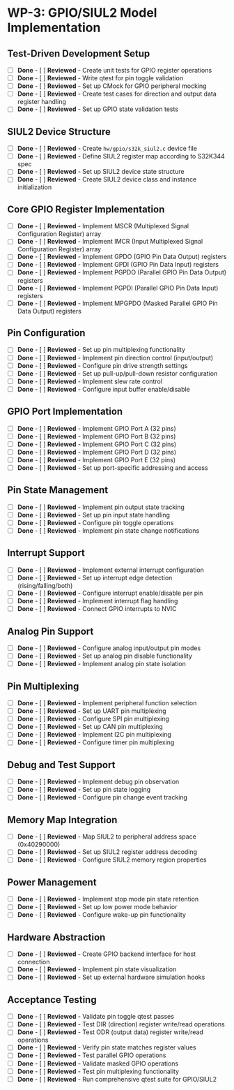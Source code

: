 # WP-3: GPIO/SIUL2 Model Implementation

## Test-Driven Development Setup
- [ ] **Done** - [ ] **Reviewed** - Create unit tests for GPIO register operations
- [ ] **Done** - [ ] **Reviewed** - Write qtest for pin toggle validation
- [ ] **Done** - [ ] **Reviewed** - Set up CMock for GPIO peripheral mocking
- [ ] **Done** - [ ] **Reviewed** - Create test cases for direction and output data register handling
- [ ] **Done** - [ ] **Reviewed** - Set up GPIO state validation tests

## SIUL2 Device Structure
- [ ] **Done** - [ ] **Reviewed** - Create `hw/gpio/s32k_siul2.c` device file
- [ ] **Done** - [ ] **Reviewed** - Define SIUL2 register map according to S32K344 spec
- [ ] **Done** - [ ] **Reviewed** - Set up SIUL2 device state structure
- [ ] **Done** - [ ] **Reviewed** - Create SIUL2 device class and instance initialization

## Core GPIO Register Implementation
- [ ] **Done** - [ ] **Reviewed** - Implement MSCR (Multiplexed Signal Configuration Register) array
- [ ] **Done** - [ ] **Reviewed** - Implement IMCR (Input Multiplexed Signal Configuration Register) array
- [ ] **Done** - [ ] **Reviewed** - Implement GPDO (GPIO Pin Data Output) registers
- [ ] **Done** - [ ] **Reviewed** - Implement GPDI (GPIO Pin Data Input) registers
- [ ] **Done** - [ ] **Reviewed** - Implement PGPDO (Parallel GPIO Pin Data Output) registers
- [ ] **Done** - [ ] **Reviewed** - Implement PGPDI (Parallel GPIO Pin Data Input) registers
- [ ] **Done** - [ ] **Reviewed** - Implement MPGPDO (Masked Parallel GPIO Pin Data Output) registers

## Pin Configuration
- [ ] **Done** - [ ] **Reviewed** - Set up pin multiplexing functionality
- [ ] **Done** - [ ] **Reviewed** - Implement pin direction control (input/output)
- [ ] **Done** - [ ] **Reviewed** - Configure pin drive strength settings
- [ ] **Done** - [ ] **Reviewed** - Set up pull-up/pull-down resistor configuration
- [ ] **Done** - [ ] **Reviewed** - Implement slew rate control
- [ ] **Done** - [ ] **Reviewed** - Configure input buffer enable/disable

## GPIO Port Implementation
- [ ] **Done** - [ ] **Reviewed** - Implement GPIO Port A (32 pins)
- [ ] **Done** - [ ] **Reviewed** - Implement GPIO Port B (32 pins)
- [ ] **Done** - [ ] **Reviewed** - Implement GPIO Port C (32 pins)
- [ ] **Done** - [ ] **Reviewed** - Implement GPIO Port D (32 pins)
- [ ] **Done** - [ ] **Reviewed** - Implement GPIO Port E (32 pins)
- [ ] **Done** - [ ] **Reviewed** - Set up port-specific addressing and access

## Pin State Management
- [ ] **Done** - [ ] **Reviewed** - Implement pin output state tracking
- [ ] **Done** - [ ] **Reviewed** - Set up pin input state handling
- [ ] **Done** - [ ] **Reviewed** - Configure pin toggle operations
- [ ] **Done** - [ ] **Reviewed** - Implement pin state change notifications

## Interrupt Support
- [ ] **Done** - [ ] **Reviewed** - Implement external interrupt configuration
- [ ] **Done** - [ ] **Reviewed** - Set up interrupt edge detection (rising/falling/both)
- [ ] **Done** - [ ] **Reviewed** - Configure interrupt enable/disable per pin
- [ ] **Done** - [ ] **Reviewed** - Implement interrupt flag handling
- [ ] **Done** - [ ] **Reviewed** - Connect GPIO interrupts to NVIC

## Analog Pin Support
- [ ] **Done** - [ ] **Reviewed** - Configure analog input/output pin modes
- [ ] **Done** - [ ] **Reviewed** - Set up analog pin disable functionality
- [ ] **Done** - [ ] **Reviewed** - Implement analog pin state isolation

## Pin Multiplexing
- [ ] **Done** - [ ] **Reviewed** - Implement peripheral function selection
- [ ] **Done** - [ ] **Reviewed** - Set up UART pin multiplexing
- [ ] **Done** - [ ] **Reviewed** - Configure SPI pin multiplexing
- [ ] **Done** - [ ] **Reviewed** - Set up CAN pin multiplexing
- [ ] **Done** - [ ] **Reviewed** - Implement I2C pin multiplexing
- [ ] **Done** - [ ] **Reviewed** - Configure timer pin multiplexing

## Debug and Test Support
- [ ] **Done** - [ ] **Reviewed** - Implement debug pin observation
- [ ] **Done** - [ ] **Reviewed** - Set up pin state logging
- [ ] **Done** - [ ] **Reviewed** - Configure pin change event tracking

## Memory Map Integration
- [ ] **Done** - [ ] **Reviewed** - Map SIUL2 to peripheral address space (0x40290000)
- [ ] **Done** - [ ] **Reviewed** - Set up SIUL2 register address decoding
- [ ] **Done** - [ ] **Reviewed** - Configure SIUL2 memory region properties

## Power Management
- [ ] **Done** - [ ] **Reviewed** - Implement stop mode pin state retention
- [ ] **Done** - [ ] **Reviewed** - Set up low power mode behavior
- [ ] **Done** - [ ] **Reviewed** - Configure wake-up pin functionality

## Hardware Abstraction
- [ ] **Done** - [ ] **Reviewed** - Create GPIO backend interface for host connection
- [ ] **Done** - [ ] **Reviewed** - Implement pin state visualization
- [ ] **Done** - [ ] **Reviewed** - Set up external hardware simulation hooks

## Acceptance Testing
- [ ] **Done** - [ ] **Reviewed** - Validate pin toggle qtest passes
- [ ] **Done** - [ ] **Reviewed** - Test DIR (direction) register write/read operations
- [ ] **Done** - [ ] **Reviewed** - Test ODR (output data) register write/read operations
- [ ] **Done** - [ ] **Reviewed** - Verify pin state matches register values
- [ ] **Done** - [ ] **Reviewed** - Test parallel GPIO operations
- [ ] **Done** - [ ] **Reviewed** - Validate masked GPIO operations
- [ ] **Done** - [ ] **Reviewed** - Test pin multiplexing functionality
- [ ] **Done** - [ ] **Reviewed** - Run comprehensive qtest suite for GPIO/SIUL2 